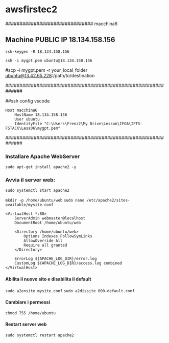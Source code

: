 # awsfirstec2

###############################
macchina6 

## Machine PUBLIC IP 18.134.158.156

`ssh-keygen -R 18.134.158.156`

`ssh -i mygpt.pem ubuntu@18.134.158.156`

#scp -i mygpt.pem -r your_local_folder ubuntu@13.42.65.228:/path/to/destination

##############################################################

##ssh config vscode
```
Host macchina6
    HostName 18.134.158.156
    User ubuntu
    IdentityFile "C:\Users\Frenz2\My Drive\Lesson\IFOA\IFTS-FSTACK\Less06\mygpt.pem"

```
##############################################################
### Installare Apache WebServer

`sudo apt-get install apache2 -y`

### Avvia il server web:
`sudo systemctl start apache2`

`mkdir -p /home/ubuntu/web`
`sudo nano /etc/apache2/sites-available/mysite.conf`

```
<VirtualHost *:80>
    ServerAdmin webmaster@localhost
    DocumentRoot /home/ubuntu/web
    
    <Directory /home/ubuntu/web>
        Options Indexes FollowSymLinks
        AllowOverride All
        Require all granted
    </Directory>

    ErrorLog ${APACHE_LOG_DIR}/error.log
    CustomLog ${APACHE_LOG_DIR}/access.log combined
</VirtualHost>

```
#### Abilita il nuovo sito e disabilita il default
`sudo a2ensite mysite.conf`
`sudo a2dissite 000-default.conf`

#### Cambiare i permessi
`chmod 755 /home/ubuntu`

#### Restart server web
`sudo systemctl restart apache2`
